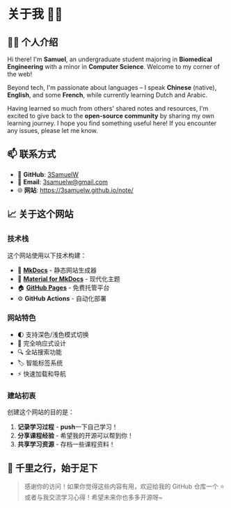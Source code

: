 # 关于我 👨‍💻

## 🙋‍♂️ 个人介绍

Hi there! I'm **Samuel**, an undergraduate student majoring in **Biomedical Engineering** with a minor in **Computer Science**. Welcome to my corner of the web! 

Beyond tech, I'm passionate about languages – I speak **Chinese** (native), **English**, and some **French**, while currently learning Dutch and Arabic. 

Having learned so much from others' shared notes and resources, I'm excited to give back to the **open-source community** by sharing my own learning journey. I hope you find something useful here! If you encounter any issues, please let me know.

## 📫 联系方式

- 🐙 **GitHub**: [3SamuelW](https://github.com/3SamuelW)
- 📧 **Email**: [3samuelw@gmail.com](mailto:3samuelw@gmail.com)
- 🌐 **网站**: https://3samuelw.github.io/note/

## 📈 关于这个网站

### 技术栈

这个网站使用以下技术构建：

- 📝 **[MkDocs](https://www.mkdocs.org/)** - 静态网站生成器
- 🎨 **[Material for MkDocs](https://squidfunk.github.io/mkdocs-material/)** - 现代化主题
- 🏠 **[GitHub Pages](https://pages.github.com/)** - 免费托管平台
- ⚙️ **GitHub Actions** - 自动化部署

### 网站特色

- 🌓 支持深色/浅色模式切换
- 📱 完全响应式设计
- 🔍 全站搜索功能
- 🏷️ 智能标签系统
- ⚡ 快速加载和导航

### 建站初衷

创建这个网站的目的是：

1. **记录学习过程** - **push**一下自己学习！
2. **分享课程经验** - 希望我的开源可以帮到你！
3. **共享学习资源** - 存档一些课程资料！

## 💭 千里之行，始于足下

> 感谢你的访问！如果你觉得这些内容有用，欢迎给我的 GitHub 仓库一个 ⭐ 或者与我交流学习心得！希望未来你也多多开源呀~
